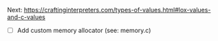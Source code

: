 Next: https://craftinginterpreters.com/types-of-values.html#lox-values-and-c-values
- [ ] Add custom memory allocator (see: memory.c)
